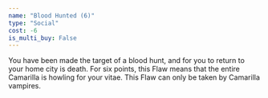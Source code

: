 ```yaml
---
name: "Blood Hunted (6)"
type: "Social"
cost: -6
is_multi_buy: False
---
```


You have been made the target of a blood hunt, and for you to return to your home city is death. For six points, this Flaw means that the entire Camarilla is howling for your vitae. This Flaw can only be taken by Camarilla vampires.